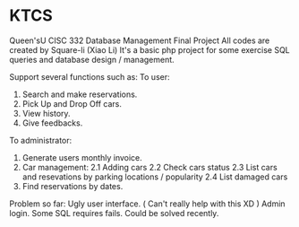 # KTCS
Queen'sU CISC 332 Database Management Final Project
All codes are created by Square-li (Xiao Li) 
It's a basic php project for some exercise SQL queries and database design / management.

Support several functions such as:
To user:
1. Search and make reservations.
2. Pick Up and Drop Off cars.
3. View history.
4. Give feedbacks.

To administrator:
1. Generate users monthly invoice.
2. Car management:
  2.1 Adding cars
  2.2 Check cars status
  2.3 List cars and resevations by parking locations / popularity
  2.4 List damaged cars
3. Find reservations by dates.

Problem so far:
  Ugly user interface. ( Can't really help with this XD )
  Admin login. 
  Some SQL requires fails. Could be solved recently.
